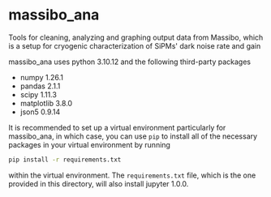 # massibo_ana
Tools for cleaning, analyzing and graphing output data from Massibo, which is a setup for cryogenic characterization of SiPMs' dark noise rate and gain

massibo_ana uses python 3.10.12 and the following third-party packages

- numpy 1.26.1
- pandas 2.1.1
- scipy 1.11.3
- matplotlib 3.8.0
- json5 0.9.14

It is recommended to set up a virtual environment particularly for massibo_ana, in which case, you can use `pip` to install all of the necessary packages in your virtual environment by running

```bash
pip install -r requirements.txt
```

within the virtual environment. The `requirements.txt` file, which is the one provided in this directory, will also install jupyter 1.0.0.